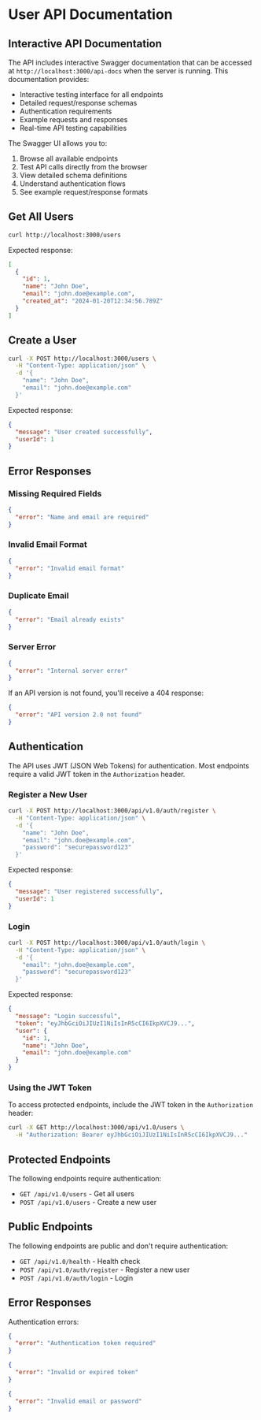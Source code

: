 # User API Documentation

## Interactive API Documentation

The API includes interactive Swagger documentation that can be accessed at `http://localhost:3000/api-docs` when the server is running. This documentation provides:

- Interactive testing interface for all endpoints
- Detailed request/response schemas
- Authentication requirements
- Example requests and responses
- Real-time API testing capabilities

The Swagger UI allows you to:
1. Browse all available endpoints
2. Test API calls directly from the browser
3. View detailed schema definitions
4. Understand authentication flows
5. See example request/response formats

## Get All Users

```bash
curl http://localhost:3000/users
```

Expected response:
```json
[
  {
    "id": 1,
    "name": "John Doe",
    "email": "john.doe@example.com",
    "created_at": "2024-01-20T12:34:56.789Z"
  }
]
```

## Create a User

```bash
curl -X POST http://localhost:3000/users \
  -H "Content-Type: application/json" \
  -d '{
    "name": "John Doe",
    "email": "john.doe@example.com"
  }'
```

Expected response:
```json
{
  "message": "User created successfully",
  "userId": 1
}
```

## Error Responses

### Missing Required Fields

```json
{
  "error": "Name and email are required"
}
```

### Invalid Email Format

```json
{
  "error": "Invalid email format"
}
```

### Duplicate Email

```json
{
  "error": "Email already exists"
}
```

### Server Error

```json
{
  "error": "Internal server error"
}
```

If an API version is not found, you'll receive a 404 response:

```json
{
  "error": "API version 2.0 not found"
}
```

## Authentication

The API uses JWT (JSON Web Tokens) for authentication. Most endpoints require a valid JWT token in the `Authorization` header.

### Register a New User

```bash
curl -X POST http://localhost:3000/api/v1.0/auth/register \
  -H "Content-Type: application/json" \
  -d '{
    "name": "John Doe",
    "email": "john.doe@example.com",
    "password": "securepassword123"
  }'
```

Expected response:
```json
{
  "message": "User registered successfully",
  "userId": 1
}
```

### Login

```bash
curl -X POST http://localhost:3000/api/v1.0/auth/login \
  -H "Content-Type: application/json" \
  -d '{
    "email": "john.doe@example.com",
    "password": "securepassword123"
  }'
```

Expected response:
```json
{
  "message": "Login successful",
  "token": "eyJhbGciOiJIUzI1NiIsInR5cCI6IkpXVCJ9...",
  "user": {
    "id": 1,
    "name": "John Doe",
    "email": "john.doe@example.com"
  }
}
```

### Using the JWT Token

To access protected endpoints, include the JWT token in the `Authorization` header:

```bash
curl -X GET http://localhost:3000/api/v1.0/users \
  -H "Authorization: Bearer eyJhbGciOiJIUzI1NiIsInR5cCI6IkpXVCJ9..."
```

## Protected Endpoints

The following endpoints require authentication:

- `GET /api/v1.0/users` - Get all users
- `POST /api/v1.0/users` - Create a new user

## Public Endpoints

The following endpoints are public and don't require authentication:

- `GET /api/v1.0/health` - Health check
- `POST /api/v1.0/auth/register` - Register a new user
- `POST /api/v1.0/auth/login` - Login

## Error Responses

Authentication errors:

```json
{
  "error": "Authentication token required"
}
```

```json
{
  "error": "Invalid or expired token"
}
```

```json
{
  "error": "Invalid email or password"
}
``` 